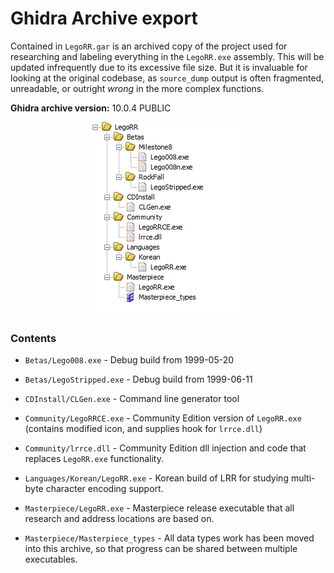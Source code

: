 # Ghidra Archive export

Contained in `LegoRR.gar` is an archived copy of the project used for researching and labeling everything in the `LegoRR.exe` assembly. This will be updated infrequently due to its excessive file size. But it is invaluable for looking at the original codebase, as `source_dump` output is often fragmented, unreadable, or outright *wrong* in the more complex functions.

**Ghidra archive version:** 10.0.4 PUBLIC


<p align="center"><img src="https://raw.githubusercontent.com/trigger-segfault/legorockraiders-analysis/main/data/ghidra_archive/preview.png"></p>

### Contents

* `Betas/Lego008.exe` - Debug build from 1999-05-20

* `Betas/LegoStripped.exe` - Debug build from 1999-06-11

* `CDInstall/CLGen.exe` - Command line generator tool

* `Community/LegoRRCE.exe` - Community Edition version of `LegoRR.exe` (contains modified icon, and supplies hook for `lrrce.dll`)

* `Community/lrrce.dll` - Community Edition dll injection and code that replaces `LegoRR.exe` functionality.

* `Languages/Korean/LegoRR.exe` - Korean build of LRR for studying multi-byte character encoding support.

* `Masterpiece/LegoRR.exe` - Masterpiece release executable that all research and address locations are based on.

* `Masterpiece/Masterpiece_types` - All data types work has been moved into this archive, so that progress can be shared between multiple executables.



<!-- image link references -->

[preview_2021-10-24]: <https://i.imgur.com/Wlg7fhX.png>
[preview_2021-09-03]: <https://i.imgur.com/O5dF0U7.png>
